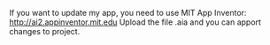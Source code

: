 If you want to update my app, you need to use MIT App Inventor: http://ai2.appinventor.mit.edu
Upload the file .aia and you can apport changes to project.
